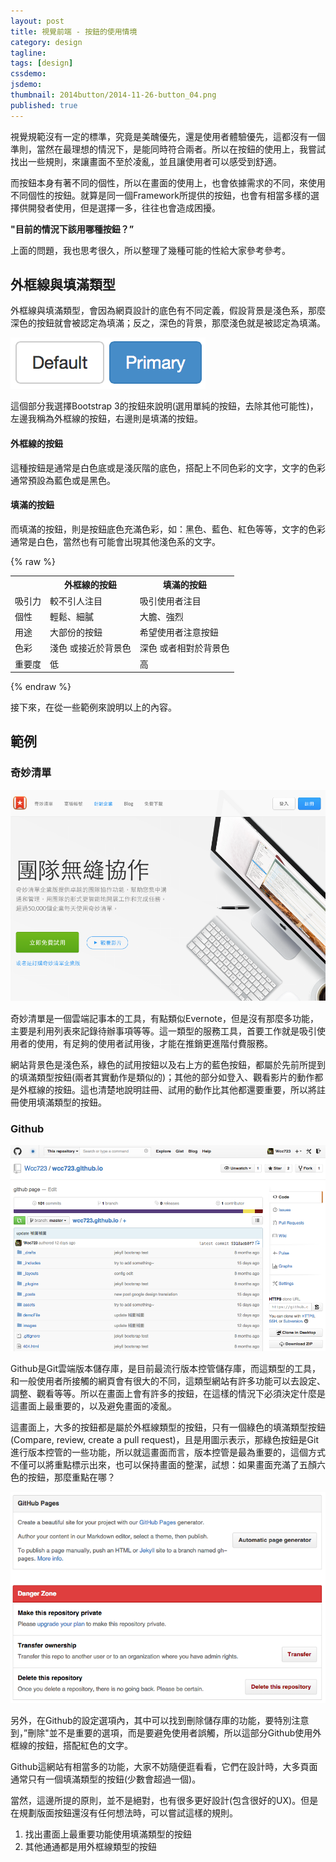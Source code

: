 ```yaml
---
layout: post
title: 視覺前端 - 按鈕的使用情境
category: design
tagline:
tags: [design]
cssdemo:
jsdemo:
thumbnail: 2014button/2014-11-26-button_04.png
published: true
---
```


視覺規範沒有一定的標準，究竟是美醜優先，還是使用者體驗優先，這都沒有一個準則，當然在最理想的情況下，是能同時符合兩者。所以在按鈕的使用上，我嘗試找出一些規則，來讓畫面不至於凌亂，並且讓使用者可以感受到舒適。

而按鈕本身有著不同的個性，所以在畫面的使用上，也會依據需求的不同，來使用不同個性的按鈕。就算是同一個Framework所提供的按鈕，也會有相當多樣的選擇供開發者使用，但是選擇一多，往往也會造成困擾。

**"目前的情況下該用哪種按鈕？”**

上面的問題，我也思考很久，所以整理了幾種可能的性給大家參考參考。


<!-- more -->

## 外框線與填滿類型

外框線與填滿類型，會因為網頁設計的底色有不同定義，假設背景是淺色系，那麼深色的按鈕就會被認定為填滿；反之，深色的背景，那麼淺色就是被認定為填滿。

![](/images/2014button/2014-11-26-button_01.png)

這個部分我選擇Bootstrap 3的按鈕來說明(選用單純的按鈕，去除其他可能性)，左邊我稱為外框線的按鈕，右邊則是填滿的按鈕。



#### 外框線的按鈕

這種按鈕是通常是白色底或是淺灰階的底色，搭配上不同色彩的文字，文字的色彩通常預設為藍色或是黑色。

#### 填滿的按鈕

而填滿的按鈕，則是按鈕底色充滿色彩，如：黑色、藍色、紅色等等，文字的色彩通常是白色，當然也有可能會出現其他淺色系的文字。

{% raw %}
<table>
	<tr>
		<th></th>
		<th>外框線的按鈕</th>
		<th>填滿的按鈕</th>
	</tr>
	<tr>
		<td>吸引力</td>
		<td>較不引人注目</td>
		<td>吸引使用者注目</td>
	</tr>
	<tr>
		<td>個性</td>
		<td>輕鬆、細膩</td>
		<td>大膽、強烈</td>
	</tr>
	<tr>
		<td>用途	</td>
		<td>大部份的按鈕</td>
		<td>希望使用者注意按鈕</td>
	</tr>
	<tr>
		<td>色彩	</td>
		<td>淺色 或接近於背景色</td>
		<td>深色 或者相對於背景色</td>
	</tr>
	<tr>
		<td>重要度</td>
		<td>低</td>
		<td>高</td>
	</tr>
</table>
{% endraw %}

接下來，在從一些範例來說明以上的內容。

## 範例

### 奇妙清單

![](/images/2014button/2014-11-26-button_02.png)

奇妙清單是一個雲端記事本的工具，有點類似Evernote，但是沒有那麼多功能，主要是利用列表來記錄待辦事項等等。這一類型的服務工具，首要工作就是吸引使用者的使用，有足夠的使用者試用後，才能在推銷更進階付費服務。

網站背景色是淺色系，綠色的試用按鈕以及右上方的藍色按鈕，都屬於先前所提到的填滿類型按鈕(兩者其實動作是類似的)；其他的部分如登入、觀看影片的動作都是外框線的按鈕。這也清楚地說明註冊、試用的動作比其他都還要重要，所以將註冊使用填滿類型的按鈕。

### Github

![](/images/2014button/2014-11-26-button_03.png)

Github是Git雲端版本儲存庫，是目前最流行版本控管儲存庫，而這類型的工具，和一般使用者所接觸的網頁會有很大的不同，這類型網站有許多功能可以去設定、調整、觀看等等。所以在畫面上會有許多的按鈕，在這樣的情況下必須決定什麼是這畫面上最重要的，以及避免畫面的凌亂。

這畫面上，大多的按鈕都是屬於外框線類型的按鈕，只有一個綠色的填滿類型按鈕(Compare, review, create a pull request)，且是用圖示表示，那綠色按鈕是Git進行版本控管的一些功能，所以就這畫面而言，版本控管是最為重要的，這個方式不僅可以將重點標示出來，也可以保持畫面的整潔，試想：如果畫面充滿了五顏六色的按鈕，那麼重點在哪？

![](/images/2014button/2014-11-26-button_04.png)

另外，在Github的設定選項內，其中可以找到刪除儲存庫的功能，要特別注意到，”刪除"並不是重要的選項，而是要避免使用者誤觸，所以這部分Github使用外框線的按鈕，搭配紅色的文字。

Github這網站有相當多的功能，大家不妨隨便逛看看，它們在設計時，大多頁面通常只有一個填滿類型的按鈕(少數會超過一個)。


當然，這邊所提的原則，並不是絕對，也有很多更好設計(包含很好的UX)。但是在規劃版面按鈕還沒有任何想法時，可以嘗試這樣的規則。

1. 找出畫面上最重要功能使用填滿類型的按鈕
2. 其他通通都是用外框線類型的按鈕
